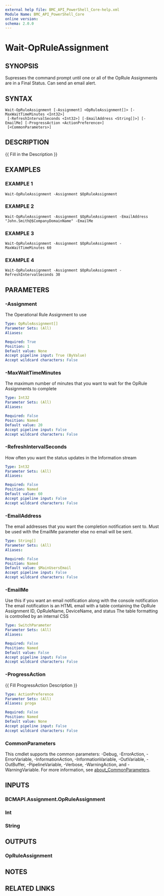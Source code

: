 ```yaml
---
external help file: BMC_API_PowerShell_Core-help.xml
Module Name: BMC_API_PowerShell_Core
online version:
schema: 2.0.0
---
```


# Wait-OpRuleAssignment

## SYNOPSIS
Supresses the command prompt until one or all of the OpRule Assignments are in a Final Status.
Can send an email alert.

## SYNTAX

```
Wait-OpRuleAssignment [-Assignment] <OpRuleAssignment[]> [-MaxWaitTimeMinutes <Int32>]
 [-RefreshIntervalSeconds <Int32>] [-EmailAddress <String[]>] [-EmailMe] [-ProgressAction <ActionPreference>]
 [<CommonParameters>]
```

## DESCRIPTION
{{ Fill in the Description }}

## EXAMPLES

### EXAMPLE 1
```
Wait-OpRuleAssignment -Assignment $OpRuleAssignment
```

### EXAMPLE 2
```
Wait-OpRuleAssignment -Assignment $OpRuleAssignment -EmailAddress "John.Smith@$CompanyDomainName" -EmailMe
```

### EXAMPLE 3
```
Wait-OpRuleAssignment -Assignment $OpRuleAssignment -MaxWaitTimeMinutes 60
```

### EXAMPLE 4
```
Wait-OpRuleAssignment -Assignment $OpRuleAssignment -RefreshIntervalSeconds 30
```

## PARAMETERS

### -Assignment
The Operational Rule Assignment to use

```yaml
Type: OpRuleAssignment[]
Parameter Sets: (All)
Aliases:

Required: True
Position: 1
Default value: None
Accept pipeline input: True (ByValue)
Accept wildcard characters: False
```

### -MaxWaitTimeMinutes
The maximum number of minutes that you want to wait for the OpRule Assignments to complete

```yaml
Type: Int32
Parameter Sets: (All)
Aliases:

Required: False
Position: Named
Default value: 20
Accept pipeline input: False
Accept wildcard characters: False
```

### -RefreshIntervalSeconds
How often you want the status updates in the Information stream

```yaml
Type: Int32
Parameter Sets: (All)
Aliases:

Required: False
Position: Named
Default value: 60
Accept pipeline input: False
Accept wildcard characters: False
```

### -EmailAddress
The email addresses that you want the completion notification sent to.
Must be used with the EmailMe parameter else no email will be sent.

```yaml
Type: String[]
Parameter Sets: (All)
Aliases:

Required: False
Position: Named
Default value: $MainUsersEmail
Accept pipeline input: False
Accept wildcard characters: False
```

### -EmailMe
Use this if you want an email notification along with the console notification
The email notification is an HTML email with a table containing the OpRule Assignment ID, OpRuleName, DeviceName, and status
The table formatting is controlled by an internal CSS

```yaml
Type: SwitchParameter
Parameter Sets: (All)
Aliases:

Required: False
Position: Named
Default value: False
Accept pipeline input: False
Accept wildcard characters: False
```

### -ProgressAction
{{ Fill ProgressAction Description }}

```yaml
Type: ActionPreference
Parameter Sets: (All)
Aliases: proga

Required: False
Position: Named
Default value: None
Accept pipeline input: False
Accept wildcard characters: False
```

### CommonParameters
This cmdlet supports the common parameters: -Debug, -ErrorAction, -ErrorVariable, -InformationAction, -InformationVariable, -OutVariable, -OutBuffer, -PipelineVariable, -Verbose, -WarningAction, and -WarningVariable. For more information, see [about_CommonParameters](http://go.microsoft.com/fwlink/?LinkID=113216).

## INPUTS

### BCMAPI.Assignment.OpRuleAssignment
### Int
### String
## OUTPUTS

### OpRuleAssignment
## NOTES

## RELATED LINKS
